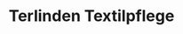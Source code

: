 ---
title: "Terlinden Textilpflege"
url: /zuerich/terlinden-textilpflege-vorderberg/
shop: Wäscherei
---